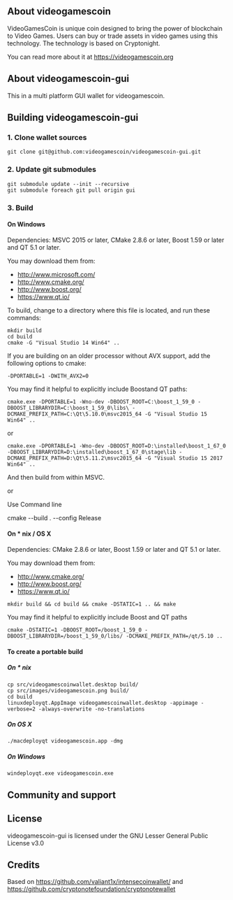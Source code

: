 ## About videogamescoin

VideoGamesCoin is unique coin designed to bring the power of blockchain to Video Games. Users can buy or trade assets in video games using this technology. The technology is based on Cryptonight.

You can read more about it at https://videogamescoin.org

## About videogamescoin-gui

This in a multi platform GUI wallet for videogamescoin.

## Building videogamescoin-gui

### 1. Clone wallet sources

```
git clone git@github.com:videogamescoin/videogamescoin-gui.git
```

### 2. Update git submodules

```
git submodule update --init --recursive
git submodule foreach git pull origin gui
```

### 3. Build

#### On Windows

Dependencies: MSVC 2015 or later, CMake 2.8.6 or later, Boost 1.59 or later and QT 5.1 or later.

You may download them from:

* http://www.microsoft.com/
* http://www.cmake.org/
* http://www.boost.org/
* https://www.qt.io/

To build, change to a directory where this file is located, and run these commands:
```
mkdir build
cd build
cmake -G "Visual Studio 14 Win64" ..
```

If you are building on an older processor without AVX support, add the following options to cmake:
```
-DPORTABLE=1 -DWITH_AVX2=0
```

You may find it helpful to explicitly include Boostand QT paths:
```
cmake.exe -DPORTABLE=1 -Wno-dev -DBOOST_ROOT=C:\boost_1_59_0 -DBOOST_LIBRARYDIR=C:\boost_1_59_0\libs\ -DCMAKE_PREFIX_PATH=C:\Qt\5.10.0\msvc2015_64 -G "Visual Studio 15 Win64" ..
```

or

```
cmake.exe -DPORTABLE=1 -Wno-dev -DBOOST_ROOT=D:\installed\boost_1_67_0 -DBOOST_LIBRARYDIR=D:\installed\boost_1_67_0\stage\lib -DCMAKE_PREFIX_PATH=D:\Qt\5.11.2\msvc2015_64 -G "Visual Studio 15 2017 Win64" ..
```


And then build from within MSVC. 

or 

Use Command line

cmake --build . --config Release


#### On * nix / OS X

Dependencies: CMake 2.8.6 or later, Boost 1.59 or later and QT 5.1 or later.

You may download them from:

* http://www.cmake.org/
* http://www.boost.org/
* https://www.qt.io/

```
mkdir build && cd build && cmake -DSTATIC=1 .. && make
```

You may find it helpful to explicitly include Boost and QT paths
```
cmake -DSTATIC=1 -DBOOST_ROOT=/boost_1_59_0 -DBOOST_LIBRARYDIR=/boost_1_59_0/libs/ -DCMAKE_PREFIX_PATH=/qt/5.10 ..
```

#### To create a portable build

##### On * nix

```
cp src/videogamescoinwallet.desktop build/
cp src/images/videogamescoin.png build/
cd build
linuxdeployqt.AppImage videogamescoinwallet.desktop -appimage -verbose=2 -always-overwrite -no-translations
```

##### On OS X

```
./macdeployqt videogamescoin.app -dmg
```

##### On Windows

```
windeployqt.exe videogamescoin.exe
```

## Community and support

## License

videogamescoin-gui is licensed under the GNU Lesser General Public License v3.0

## Credits

Based on https://github.com/valiant1x/intensecoinwallet/ and https://github.com/cryptonotefoundation/cryptonotewallet
